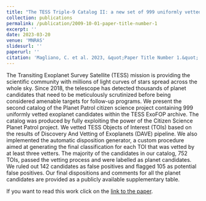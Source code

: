 ```yaml
---
title: "The TESS Triple-9 Catalog II: a new set of 999 uniformly vetted exoplanet candidates"
collection: publications
permalink: /publication/2009-10-01-paper-title-number-1
excerpt: ''
date: 2023-03-20
venue: 'MNRAS'
slidesurl: ''
paperurl: ''
citation: 'Magliano, C. et al. 2023, &quot;Paper Title Number 1.&quot; <i>Journal 1</i>. 1(1).'
---
```


The Transiting Exoplanet Survey Satellite (TESS) mission is providing the scientific community with millions of light curves of stars spread across the whole sky. Since 2018, the telescope has detected thousands of planet candidates that need to be meticulously scrutinized before being considered amenable targets for follow-up programs. We present the second catalog of the Planet Patrol citizen science project containing 999 uniformly vetted exoplanet candidates within the TESS ExoFOP archive. The catalog was produced by fully exploiting the power of the Citizen Science Planet Patrol project. We vetted TESS Objects of Interest (TOIs) based on the results of Discovery And Vetting of Exoplanets (DAVE) pipeline. We also implemented the automatic disposition generator, a custom procedure aimed at generating the final classification for each TOI that was vetted by at least three vetters. The majority of the candidates in our catalog, 752 TOIs, passed the vetting process and were labelled as planet candidates. We ruled out 142 candidates as false positives and flagged 105 as potential false positives. Our final dispositions and comments for all the planet candidates are provided as a publicly available supplementary table.

<div class="wordwrap"> If you want to read this work click on the <a href="{{[https://watermark.silverchair.com/stac3404.pdf?token=AQECAHi208BE49Ooan9kkhW_Ercy7Dm3ZL_9Cf3qfKAc485ysgAAA1YwggNSBgkqhkiG9w0BBwagggNDMIIDPwIBADCCAzgGCSqGSIb3DQEHATAeBglghkgBZQMEAS4wEQQMOklPrhfetaRbcorAAgEQgIIDCdbLPqNGkrIdW4gpCjuu760mB6txl-FbKeTPmn70mhI7ziCtWXXqeGGrg1-BaZnkKoA3QXifwS_YfT-lwLlyYli4I_KQi4JdBvYYPQVbYcidcwR6NJsCCrdsPotVjFXCMiBREm-mD-JRSb54aTlNt3tHo5PrGRG2EeSk3zaq_JwT7_CMY4VySJ7zfqJ9pNieO33lGkxJe8ZdVmS5VbtqmLInVwFQIwAHZT5FMKpA0TU3f1dS4nIGYj8GkR_qt9cxm5FFMuZ5RE6VRLvsoByo-uhb9KQ5Kb_wGYUFEkVhmKnHQMFe1iHLhLfMyyX7TdXLdwLjqpsmr6hMJEwkZNhHmr3DKtWmt9CBTu1xKk_YpoEE909JHtP8v1AvHNu3k7UjaN_huRjKCBKYaIi2ZaF1Bm4vqk7ImHnj2e5iMzILEgCiRehAf7j6bFsYRK-8JaMcMh4Y_NKRCuAMqf8I3u3AlLUPg3BD9x9wlTvioi9RDtoT2-SvKZWsRITb03M8xVbdZHm-j9I82S2dL-YVXPiZErAvr4AOSNtaBKsnI8USN3C8YB5wujXkxWpnXXjrnIs7EBDwRtNctXPvQJEGgc6Bv0Nbg56W4rkJ7e0LxAqUZF3bDIxSJFnp2lNdvLh3DWzrbJd-eg5v7TXmpMrHTjD7Biiev1WMrZfJPfkxZLseqj44y0YjzVV3e1LrrZIvTUIZZjEXZrs4XrkbjVyWlPvXQkdWukXllmV7l7EWJM8NHLlfJmUQ-_bwEGRiNAJUSOcEmO_NST5UmU_evcjtnDEmgi-ukZqaiWsZc0qGy75dIq0EIRbpWgRFP0iL1mKr5GWslBszUmSiy-9QBGhITkAtcq0QtpV75KG2aUMACOFj-FW35uCCegYJhCD9yf8GSlyzbAoUPsV6QBHDpcrdfroV4J8WMhkqLlyPsaINNQQmVLNzXBu_gVxg41SDAzGsoYyIRineLyTuz__JF6HV0tol-PmckP0MIlUtqILCjtgIZzJtIxKPBKrHCq9IuXgKM7-b6fIPMJhVFZdkrA]}}"> link to the paper</a>.</div>
